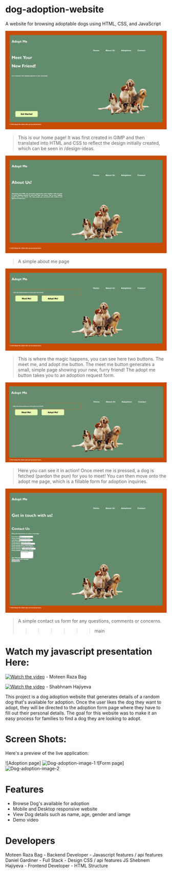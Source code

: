 # dog-adoption-website

A website for browsing adoptable dogs using HTML, CSS, and JavaScript


![Home Page](assets/Screenshot%201.png)

> This is our home page! It was first created in GIMP and then translated into HTML and CSS to reflect the design
> initially created, which can be seen in /design-ideas.

![About Me Page](assets/Screenshot%202.png)

> A simple about me page

![Adoptions Page](assets/Screenshot%203.png)

> This is where the magic happens, you can see here two buttons. The meet me, and adopt me button. 
> The meet me button generates a small, simple page showing your new, furry friend!
> The adopt me button takes you to an adoption request form.

![Showcasing Dog Generation and Form Submission](assets/Animation.gif)

> Here you can see it in action! Once meet me is pressed, a dog is fetched (pardon the pun) for you to meet!
> You can then move onto the adopt me page, which is a fillable form for adoption inquiries.

![Contact Us Page](assets/Screenshot%204.png)

> A simple contact us form for any questions, comments or concerns.
>>>>>>> main

# Watch my javascript presentation Here: 

[![Watch the video](https://img.youtube.com/vi/mu2yw8xWzvE/0.jpg)](https://www.youtube.com/watch?v=mu2yw8xWzvE) - Moteen Raza Bag

[![Watch the video](https://img.youtube.com/vi/58GT7o8tq10/0.jpg)](https://www.youtube.com/watch?v=58GT7o8tq10) - Shabhnam Hajiyeva


This project is a dog adoption website that generates details of a random dog that's available for adoption. Once the user likes the dog they want to adopt, they will be directed to the adoption form page where they have to fill out their personal details. The goal for this website was to make it an easy process for families to find a dog they are looking to adopt. 

# Screen Shots: 

Here's a preview of the live application: 

![Adoption page] <img width="1652" height="749" alt="Dog-adoption-image-1" src="https://github.com/user-attachments/assets/4281e3a8-e753-4e24-817c-bf0f9860f404" />
![Form page] <img width="1707" height="942" alt="Dog-adoption-image-2" src="https://github.com/user-attachments/assets/f1fb4173-ed52-4680-9c86-4af0c2c1c7f6" />

# Features

* Browse Dog's available for adoption
* Mobile and Desktop responsive website
* View Dog details such as name, age, gender and iamge
* Demo video

# Developers

Moteen Raza Bag - Backend Developer - Javascript features / api features
Daniel Gardiner - Full Stack - Design CSS / api features JS
Shebnem Hajiyeva - Frontend Developer - HTML Structure


